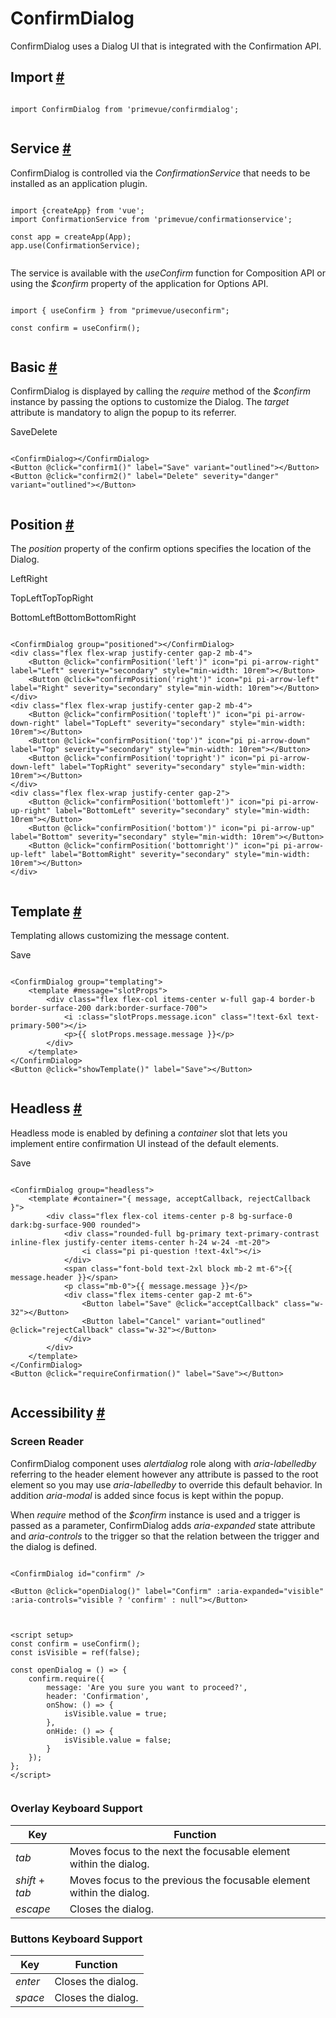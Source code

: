# ConfirmDialog

ConfirmDialog uses a Dialog UI that is integrated with the Confirmation API.

## Import [#](https://primevue.org/confirmdialog/#import)

```

import ConfirmDialog from 'primevue/confirmdialog';


```

## Service [#](https://primevue.org/confirmdialog/#confirmation-service)

ConfirmDialog is controlled via the *ConfirmationService* that needs to be installed as an application plugin.

```

import {createApp} from 'vue';
import ConfirmationService from 'primevue/confirmationservice';

const app = createApp(App);
app.use(ConfirmationService);


```

The service is available with the *useConfirm* function for Composition API or using the *$confirm* property of the application for Options API.

```

import { useConfirm } from "primevue/useconfirm";

const confirm = useConfirm();


```

## Basic [#](https://primevue.org/confirmdialog/#basic)

ConfirmDialog is displayed by calling the *require* method of the *$confirm* instance by passing the options to customize the Dialog. The *target* attribute is mandatory to align the popup to its referrer.

SaveDelete

```

<ConfirmDialog></ConfirmDialog>
<Button @click="confirm1()" label="Save" variant="outlined"></Button>
<Button @click="confirm2()" label="Delete" severity="danger" variant="outlined"></Button>


```

## Position [#](https://primevue.org/confirmdialog/#position)

The *position* property of the confirm options specifies the location of the Dialog.

LeftRight

TopLeftTopTopRight

BottomLeftBottomBottomRight

```

<ConfirmDialog group="positioned"></ConfirmDialog>
<div class="flex flex-wrap justify-center gap-2 mb-4">
    <Button @click="confirmPosition('left')" icon="pi pi-arrow-right" label="Left" severity="secondary" style="min-width: 10rem"></Button>
    <Button @click="confirmPosition('right')" icon="pi pi-arrow-left" label="Right" severity="secondary" style="min-width: 10rem"></Button>
</div>
<div class="flex flex-wrap justify-center gap-2 mb-4">
    <Button @click="confirmPosition('topleft')" icon="pi pi-arrow-down-right" label="TopLeft" severity="secondary" style="min-width: 10rem"></Button>
    <Button @click="confirmPosition('top')" icon="pi pi-arrow-down" label="Top" severity="secondary" style="min-width: 10rem"></Button>
    <Button @click="confirmPosition('topright')" icon="pi pi-arrow-down-left" label="TopRight" severity="secondary" style="min-width: 10rem"></Button>
</div>
<div class="flex flex-wrap justify-center gap-2">
    <Button @click="confirmPosition('bottomleft')" icon="pi pi-arrow-up-right" label="BottomLeft" severity="secondary" style="min-width: 10rem"></Button>
    <Button @click="confirmPosition('bottom')" icon="pi pi-arrow-up" label="Bottom" severity="secondary" style="min-width: 10rem"></Button>
    <Button @click="confirmPosition('bottomright')" icon="pi pi-arrow-up-left" label="BottomRight" severity="secondary" style="min-width: 10rem"></Button>
</div>


```

## Template [#](https://primevue.org/confirmdialog/#template)

Templating allows customizing the message content.

Save

```

<ConfirmDialog group="templating">
    <template #message="slotProps">
        <div class="flex flex-col items-center w-full gap-4 border-b border-surface-200 dark:border-surface-700">
            <i :class="slotProps.message.icon" class="!text-6xl text-primary-500"></i>
            <p>{{ slotProps.message.message }}</p>
        </div>
    </template>
</ConfirmDialog>
<Button @click="showTemplate()" label="Save"></Button>


```

## Headless [#](https://primevue.org/confirmdialog/#headless)

Headless mode is enabled by defining a *container* slot that lets you implement entire confirmation UI instead of the default elements.

Save

```

<ConfirmDialog group="headless">
    <template #container="{ message, acceptCallback, rejectCallback }">
        <div class="flex flex-col items-center p-8 bg-surface-0 dark:bg-surface-900 rounded">
            <div class="rounded-full bg-primary text-primary-contrast inline-flex justify-center items-center h-24 w-24 -mt-20">
                <i class="pi pi-question !text-4xl"></i>
            </div>
            <span class="font-bold text-2xl block mb-2 mt-6">{{ message.header }}</span>
            <p class="mb-0">{{ message.message }}</p>
            <div class="flex items-center gap-2 mt-6">
                <Button label="Save" @click="acceptCallback" class="w-32"></Button>
                <Button label="Cancel" variant="outlined" @click="rejectCallback" class="w-32"></Button>
            </div>
        </div>
    </template>
</ConfirmDialog>
<Button @click="requireConfirmation()" label="Save"></Button>


```

## Accessibility [#](https://primevue.org/confirmdialog/#accessibility)

### Screen Reader

ConfirmDialog component uses *alertdialog* role along with *aria-labelledby* referring to the header element however any attribute is passed to the root element so you may use *aria-labelledby* to override this default behavior. In addition *aria-modal* is added since focus is kept within the popup.

When *require* method of the *$confirm* instance is used and a trigger is passed as a parameter, ConfirmDialog adds *aria-expanded* state attribute and *aria-controls* to the trigger so that the relation between the trigger and the dialog is defined.

```

<ConfirmDialog id="confirm" />

<Button @click="openDialog()" label="Confirm" :aria-expanded="visible" :aria-controls="visible ? 'confirm' : null"></Button>


```

```

<script setup>
const confirm = useConfirm();
const isVisible = ref(false);

const openDialog = () => {
    confirm.require({
        message: 'Are you sure you want to proceed?',
        header: 'Confirmation',
        onShow: () => {
            isVisible.value = true;
        },
        onHide: () => {
            isVisible.value = false;
        }
    });
};
</script>


```

### Overlay Keyboard Support

| Key | Function |
| --- | --- |
| *tab* | Moves focus to the next the focusable element within the dialog. |
| *shift* + *tab* | Moves focus to the previous the focusable element within the dialog. |
| *escape* | Closes the dialog. |

### Buttons Keyboard Support

| Key | Function |
| --- | --- |
| *enter* | Closes the dialog. |
| *space* | Closes the dialog. |